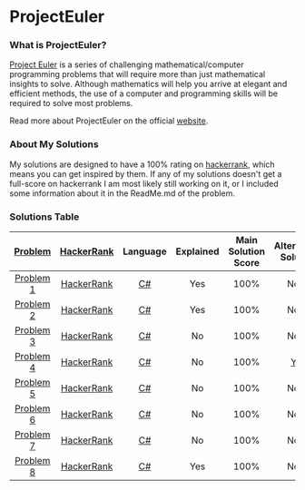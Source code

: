 # ProjectEuler

### What is ProjectEuler?

[Project Euler](https://projecteuler.net/) is a series of challenging mathematical/computer programming problems that will require more than just mathematical insights to solve. Although mathematics will help you arrive at elegant and efficient methods, the use of a computer and programming skills will be required to solve most problems.

Read more about ProjectEuler on the official [website](https://projecteuler.net/).

### About My Solutions

My solutions are designed to have a 100% rating on [hackerrank](https://www.hackerrank.com/), which means you can get inspired by them. If any of my solutions doesn't get a full-score on hackerrank I am most likely still working on it, or I included some information about it in the ReadMe.md of the problem.

### Solutions Table
 
| [Problem](https://projecteuler.net/archives) | [HackerRank](https://www.hackerrank.com/contests/projecteuler/challenges) | Language | Explained | Main Solution Score | Alternative Solution | Alternative Solution Score |
| :---: | :---:| :---:| :---:| :---:| :---:| :---:|
| [Problem 1](https://projecteuler.net/problem=1) | [HackerRank](https://www.hackerrank.com/contests/projecteuler/challenges/euler001/problem?isFullScreen=true) | [C#](https://github.com/Fotasteam/ProjectEuler/blob/main/Project%20Euler%20%231%3A%20Multiples%20of%203%20and%205/Problem1.md) | Yes | 100% | None |  None | 
| [Problem 2](https://projecteuler.net/problem=2) | [HackerRank](https://www.hackerrank.com/contests/projecteuler/challenges/euler002/problem?isFullScreen=true) | [C#](https://github.com/Fotasteam/ProjectEuler/blob/main/Project%20Euler%20%232:%20Even%20Fibonacci%20numbers/ReadMe.md) | Yes | 100% | None | None | 
| [Problem 3](https://projecteuler.net/problem=3) | [HackerRank](https://www.hackerrank.com/contests/projecteuler/challenges/euler003/problem?isFullScreen=true) | [C#](https://github.com/Fotasteam/ProjectEuler/blob/main/Project%20Euler%20%233%3A%20Largest%20prime%20factor/Main.cs) | No | 100% | None | None | 
| [Problem 4](https://projecteuler.net/problem=4) | [HackerRank](https://www.hackerrank.com/contests/projecteuler/challenges/euler004/problem?isFullScreen=true) | [C#](https://github.com/Fotasteam/ProjectEuler/blob/main/Project%20Euler%20%234%3A%20Largest%20palindrome%20product/FullScore.cs) | No | 100% | [Yes](https://github.com/Fotasteam/ProjectEuler/blob/main/Project%20Euler%20%234%3A%20Largest%20palindrome%20product/SlowAnswer.cs) | 25% | 
| [Problem 5](https://projecteuler.net/problem=5) | [HackerRank](https://www.hackerrank.com/contests/projecteuler/challenges/euler005/problem?isFullScreen=true) | [C#](https://github.com/Fotasteam/ProjectEuler/blob/main/Project%20Euler%20%235%3A%20Smallest%20multiple/Main.cs) | No | 100% | None | None | 
| [Problem 6](https://projecteuler.net/problem=6) | [HackerRank](https://www.hackerrank.com/contests/projecteuler/challenges/euler006/problem?isFullScreen=true) | [C#](https://github.com/Fotasteam/ProjectEuler/blob/main/Project%20Euler%20%236%3A%20Sum%20square%20difference/Main.cs) | No | 100% | None | None | 
| [Problem 7](https://projecteuler.net/problem=7) | [HackerRank](https://www.hackerrank.com/contests/projecteuler/challenges/euler007/problem?isFullScreen=true) | [C#](https://github.com/Fotasteam/ProjectEuler/blob/main/Project%20Euler%20%237%3A%2010001st%20prime/Main.cs) | No | 100% | None | None | 
| [Problem 8](https://projecteuler.net/problem=8) | [HackerRank](https://www.hackerrank.com/contests/projecteuler/challenges/euler008/problem?isFullScreen=true) | [C#](https://github.com/Fotasteam/ProjectEuler/blob/main/Project%20Euler%20%238:%20Largest%20product%20in%20a%20series/ReadMe.md) | Yes | 100% | None | None | 
